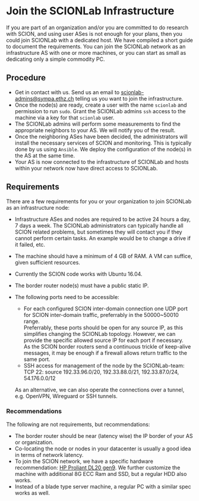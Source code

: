 # Join the SCIONLab Infrastructure

If you are part of an organization and/or you are committed to do research with SCION, and using user ASes is not enough for your plans, then you could join SCIONLab with a dedicated host. We have compiled a short guide to document the requirements.
You can join the SCIONLab network as an infrastructure AS with one or more machines, or you can start as small as dedicating only a simple commodity PC.


## Procedure

- Get in contact with us. Send us an email to <scionlab-admins@sympa.ethz.ch> telling us you want to join the infrastructure.
- Once the node(s) are ready, create a user with the name `scionlab` and permission to run `sudo`. Grant the SCIONLab admins `ssh` access to the machine via a key for that `scionlab` user.
- The SCIONLab admins will perform some measurements to find the appropriate neighbors to your AS. We will notify you of the result.
- Once the neighboring ASes have been decided, the administrators will install the necessary services of SCION and monitoring. This is typically done by us using `Ansible`. We deploy the configuration of the node(s) in the AS at the same time.
- Your AS is now connected to the infrastructure of SCIONLab and hosts within your network now have direct access to SCIONLab.


## Requirements

There are a few requirements for you or your organization to join SCIONLab as an infrastructure node:

- Infrastructure ASes and nodes are required to be active 24 hours a day, 7 days a week. The SCIONLab administrators can typically handle all SCION related problems, but sometimes they will contact you if they cannot perform certain tasks. An example would be to change a drive if it failed, etc.
- The machine should have a minimum of 4 GB of RAM. A VM can suffice, given sufficient resources.
- Currently the SCION code works with Ubuntu 16.04.
- The border router node(s) must have a public static IP.
- The following ports need to be accessible:
    - For each configured SCION inter-domain connection one UDP port for SCION inter-domain traffic, preferrably in the 50000~50010 range.<br>
      Preferrably, these ports should be open for any source IP, as this simplifies changing the SCIONLab topology. However, we can provide the specific allowed source IP for each port if necessary.<br>
      As the SCION border routers send a continuous trickle of keep-alive messages, it may be enough if a firewall allows return traffic to the same port.
    - SSH access for management of the node by the SCIONLab-team:<br>
      TCP 22: source 192.33.96.0/20, 192.33.88.0/21, 192.33.87.0/24, 54.176.0.0/12

    As an alternative, we can also operate the connections over a tunnel, e.g. OpenVPN, Wireguard or SSH tunnels.

### Recommendations

The following are not requirements, but recommendations:

- The border router should be near (latency wise) the IP border of your AS or organization.
- Co-locating the node or nodes in your datacenter is usually a good idea in terms of network latency.
- To join the SCION network, we have a specific hardware recommendation: [HP Proliant DL20 gen9](https://www.hpe.com/us/en/product-catalog/servers/proliant-servers/pip.specifications.hpe-proliant-dl20-gen9-server.1008556817.html).
We further customize the machine with additional 8G ECC Ram and SSD, but a regular HDD also works.
- Instead of a blade type server machine, a regular PC with a similar spec works as well.

